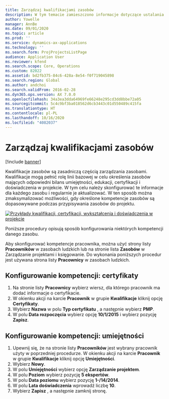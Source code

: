 ```yaml
---
title: Zarządzaj kwalifikacjami zasobów
description: W tym temacie zamieszczono informacje dotyczące ustalania kompetencji dotyczących zasobów projektu.
author: Yowelle
manager: AnnBe
ms.date: 09/01/2020
ms.topic: article
ms.prod: ''
ms.service: dynamics-ax-applications
ms.technology: ''
ms.search.form: ProjProjectsListPage
audience: Application User
ms.reviewer: kfend
ms.search.scope: Core, Operations
ms.custom: 82022
ms.assetid: bd2fb375-84c6-428a-8e54-f0f719045898
ms.search.region: Global
ms.author: andchoi
ms.search.validFrom: 2016-02-28
ms.dyn365.ops.version: AX 7.0.0
ms.openlocfilehash: 34a3ea3dda64969fe66248e295cd3dd8bbe72a05
ms.sourcegitcommit: 5c4c9bf3ba018562d6cb3443c01d550489c415fa
ms.translationtype: HT
ms.contentlocale: pl-PL
ms.lasthandoff: 10/16/2020
ms.locfileid: "4082037"
---
```

# <a name="manage-resource-competencies"></a>Zarządzaj kwalifikacjami zasobów

[!include [banner](../includes/banner.md)]

Kwalifikacje zasobów są zasadniczą częścią zarządzania zasobami. Kwalifikacje mogą pełnić rolę linii bazowej w celu określenia zasobów mających odpowiedni bilans umiejętności, edukacji, certyfikacji i doświadczenia w projekcie. W tym celu należy skonfigurować te informacje dla każdego zasobu i regularnie je aktualizować. W ten sposób można zmaksymalizować możliwości, gdy określone kompetencje zasobów są dopasowywane podczas przypisywania zasobów do projektu.

[![Przykłady kwalifikacji, certyfikacji, wykształcenia i doświadczenia w projekcie](./media/projectresourcing06-1024x383.jpg)](./media/projectresourcing06.jpg)

Poniższe procedury opisują sposób konfigurowania niektórych kompetencji danego zasobu.

Aby skonfigurować kompetencje pracownika, można użyć strony listy **Pracowników** w zasobach ludzkich lub na stronie lista **Zasobów** w Zarządzanie projektami i księgowanie. Do wykonania poniższych procedur jest używana strona listy **Pracownicy** w zasobach ludzkich.

## <a name="set-up-competencies-certificates"></a>Konfigurowanie kompetencji: certyfikaty

1. Na stronie listy **Pracownicy** wybierz wiersz, dla którego pracownik ma dodać informacje o certyfikacie.
2. W okienku akcji na karcie **Pracownik** w grupie **Kwalifikacje** kliknij opcję **Certyfikaty**.
3. Wybierz **Nazwa** w polu **Typ certyfikatu** , a następnie wybierz **PMP**.
4. W polu **Data rozpoczęcia** wybierz opcję **10/1/2015** i wybierz pozycję **Zapisz**.

## <a name="set-up-competencies-skills"></a>Konfigurowanie kompetencji: umiejętności

1. Upewnij się, że na stronie listy **Pracowników** jest wybrany pracownik użyty w poprzedniej procedurze. W okienku akcji na karcie **Pracownik** w grupie **Kwalifikacje** kliknij opcję **Umiejętności**.
2. Wybierz **Nowy**.
3. W polu **Umiejętności** wybierz opcję **Zarządzanie projektem**.
4. W polu **Poziom** wybierz pozycję **5 ekspertów**.
5. W polu **Data poziomu** wybierz pozycję **1-/14/2014**.
6. W polu **Lata doświadczenia** wprowadź liczbę **10**.
7. Wybierz **Zapisz** , a następnie zamknij stronę.
